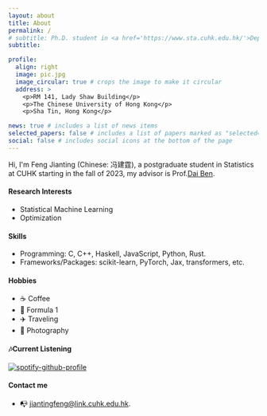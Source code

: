 ```yaml
---
layout: about
title: About
permalink: /
# subtitle: Ph.D. student in <a href='https://www.sta.cuhk.edu.hk/'>Department of Statistics, the Chinese University of Hong Kong </a>
subtitle: 

profile:
  align: right
  image: pic.jpg
  image_circular: true # crops the image to make it circular
  address: >
    <p>RM 141, Lady Shaw Building</p>
    <p>The Chinese University of Hong Kong</p>
    <p>Sha Tin, Hong Kong</p>

news: true # includes a list of news items
selected_papers: false # includes a list of papers marked as "selected={true}"
social: false # includes social icons at the bottom of the page
---
```


Hi, I'm Feng Jianting (Chinese: 冯建霆), a postgraduate student in Statistics at CUHK starting in the fall of 2023, my advisor is Prof.[Dai Ben](https://bendai.org).


#### Research Interests
- Statistical Machine Learning
- Optimization

#### Skills
- Programming: C, C++, Haskell, JavaScript, Python, Rust.
- Frameworks/Packages: scikit-learn, PyTorch, Jax, transformers, etc.


#### Hobbies
- ☕️ Coffee
- 🏁 Formula 1
- ✈️ Traveling
- 📸 Photography

#### 🎶Current Listening
[![spotify-github-profile](https://spotify-github-profile.vercel.app/api/view?uid=31hagi73kurhgw7kr7tgyvicdhfq&cover_image=true&theme=natemoo-re&show_offline=false&background_color=121212&interchange=false&bar_color=d375ff&bar_color_cover=true)](https://github.com/kittinan/spotify-github-profile)

#### Contact me
- 📭 [jiantingfeng@link.cuhk.edu.hk](mailto:jiantingfeng@link.cuhk.edu.hk).


<!-- For additional information, please refer my [resume](/assets/pdf/resume.pdf). -->